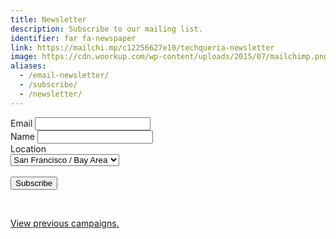 ```yaml
---
title: Newsletter
description: Subscribe to our mailing list.
identifier: far fa-newspaper
link: https://mailchi.mp/c12256627e10/techqueria-newsletter
image: https://cdn.woorkup.com/wp-content/uploads/2015/07/mailchimp.png
aliases:
  - /email-newsletter/
  - /subscribe/
  - /newsletter/
---
```


<div id="mc_embed_signup">
  <form action="https://techqueria.us16.list-manage.com/subscribe/post?u=b0e4bfe18a46d5bef899fb312&amp;id=0e1710b6ee" method="post" id="mc-embedded-subscribe-form" name="mc-embedded-subscribe-form" class="validate" target="_blank" novalidate>
    <div id="mc_embed_signup_scroll">
      <div class="field">
        <label class="label" for="mce-EMAIL">Email
        </label>
        <input class="input" type="email" value="" name="EMAIL" id="mce-EMAIL" required>
      </div>
      <div class="field">
        <label class="label" for="mce-FNAME">Name </label>
        <input class="input" type="text" value="" name="FNAME" id="mce-FNAME" required>
      </div>
      <div class="field">
        <label class="label" for="mce-LOCATION">Location</label>
        <div class="select">
          <select name="LOCATION" class="" id="mce-LOCATION" required>
            <option value="San Francisco / Bay Area">San Francisco / Bay Area</option>
            <option value="Los Angeles">Los Angeles</option>
            <option value="Chicago">Chicago</option>
            <option value="New York">New York</option>
            <option value="Miami">Miami</option>
            <option value="Other">Other</option>
          </select>
        </div>
      </div>
      <div id="mce-responses" class="clear">
        <div class="response" id="mce-error-response" style="display:none"></div>
        <div class="response" id="mce-success-response" style="display:none"></div>
      </div> <!-- real people should not fill this in and expect good things - do not remove this or risk form bot signups-->
      <div style="position: absolute; left: -5000px;" aria-hidden="true"><input type="text" name="b_b0e4bfe18a46d5bef899fb312_0e1710b6ee" tabindex="-1" value=""></div>
      <br>
      <div class="field">
        <div class="control">
          <button type="submit" value="Subscribe" name="subscribe" id="mc-embedded-subscribe" class="button is-primary">Subscribe</button>
        </div>
      </div>
    </div>
  </form>
</div>

<br>

<p><a href="https://us16.campaign-archive.com/home/?u=b0e4bfe18a46d5bef899fb312&id=0e1710b6ee" title="View previous campaigns">View previous campaigns.</a></p>
